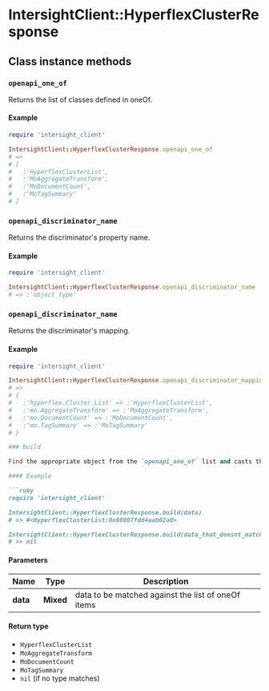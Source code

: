 # IntersightClient::HyperflexClusterResponse

## Class instance methods

### `openapi_one_of`

Returns the list of classes defined in oneOf.

#### Example

```ruby
require 'intersight_client'

IntersightClient::HyperflexClusterResponse.openapi_one_of
# =>
# [
#   :'HyperflexClusterList',
#   :'MoAggregateTransform',
#   :'MoDocumentCount',
#   :'MoTagSummary'
# ]
```

### `openapi_discriminator_name`

Returns the discriminator's property name.

#### Example

```ruby
require 'intersight_client'

IntersightClient::HyperflexClusterResponse.openapi_discriminator_name
# => :'object_type'
```

### `openapi_discriminator_name`

Returns the discriminator's mapping.

#### Example

```ruby
require 'intersight_client'

IntersightClient::HyperflexClusterResponse.openapi_discriminator_mapping
# =>
# {
#   :'hyperflex.Cluster.List' => :'HyperflexClusterList',
#   :'mo.AggregateTransform' => :'MoAggregateTransform',
#   :'mo.DocumentCount' => :'MoDocumentCount',
#   :'mo.TagSummary' => :'MoTagSummary'
# }

### build

Find the appropriate object from the `openapi_one_of` list and casts the data into it.

#### Example

```ruby
require 'intersight_client'

IntersightClient::HyperflexClusterResponse.build(data)
# => #<HyperflexClusterList:0x00007fdd4aab02a0>

IntersightClient::HyperflexClusterResponse.build(data_that_doesnt_match)
# => nil
```

#### Parameters

| Name | Type | Description |
| ---- | ---- | ----------- |
| **data** | **Mixed** | data to be matched against the list of oneOf items |

#### Return type

- `HyperflexClusterList`
- `MoAggregateTransform`
- `MoDocumentCount`
- `MoTagSummary`
- `nil` (if no type matches)


